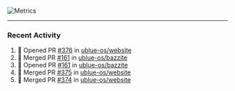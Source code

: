 ![Metrics](https://metrics.lecoq.io/KyleGospo?template=classic&base=header%2C%20activity%2C%20community%2C%20repositories%2C%20metadata&base.indepth=false&base.hireable=false&base.skip=false&config.timezone=America%2FLos_Angeles)

---
### Recent Activity
<!--START_SECTION:activity-->
1. 💪 Opened PR [#376](https://github.com/ublue-os/website/pull/376) in [ublue-os/website](https://github.com/ublue-os/website)
2. 🎉 Merged PR [#161](https://github.com/ublue-os/bazzite/pull/161) in [ublue-os/bazzite](https://github.com/ublue-os/bazzite)
3. 💪 Opened PR [#161](https://github.com/ublue-os/bazzite/pull/161) in [ublue-os/bazzite](https://github.com/ublue-os/bazzite)
4. 🎉 Merged PR [#375](https://github.com/ublue-os/website/pull/375) in [ublue-os/website](https://github.com/ublue-os/website)
5. 🎉 Merged PR [#374](https://github.com/ublue-os/website/pull/374) in [ublue-os/website](https://github.com/ublue-os/website)
<!--END_SECTION:activity-->
